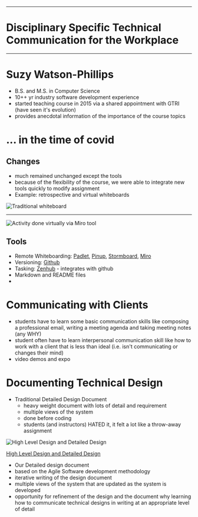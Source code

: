 ----

# Disciplinary Specific Technical Communication for the Workplace

----
# Suzy Watson-Phillips
- B.S. and M.S. in Computer Science
- 10++ yr industry software development experience
- started teaching course in 2015 via a shared appointment with GTRI (have seen it's evolution)
- provides anecdotal information of the importance of the course topics
 
 # ... in the time of covid
 ## Changes
 - much remained unchanged except the tools
 - because of the flexibility of the course, we were able to integrate new tools quickly to modify assignment
 - Example: retrospective and virtual whiteboards

 ![Traditional whiteboard](https://user-images.githubusercontent.com/49889272/139340956-6584f713-c761-4598-aca1-1cd64a8cfeb7.png)

 ---

![Activity done virtually via Miro tool](https://user-images.githubusercontent.com/49889272/139341158-a8ff5d93-0605-4d41-8e99-ce224fab11fd.png)

## Tools
- Remote Whiteboarding: [Padlet](https://padlet.com/), [Pinup](https://pinup.com/), [Stormboard](https://stormboard.com/), [Miro](https://miro.com/online-whiteboard/)
- Versioning: [Github](https://github.com/)
- Tasking: [Zenhub](https://www.zenhub.com/) - integrates with github
- Markdown and README files
- 

# Communicating with Clients
- students have to learn some basic communication skills like composing a professional email, writing a meeting agenda and taking meeting notes (any WHY)
- student often have to learn interpersonal communication skill like how to work with a client that is less than ideal (i.e. isn't communicating or changes their mind)
- video demos and expo

# Documenting Technical Design
- Traditional Detailed Design Document
  - heavy weight document with lots of detail and requirement
  - multiple views of the system
  - done before coding
  - students (and instructors) HATED it, it felt a lot like a throw-away assignment

![High Level Design and Detailed Design](https://connected-corridors.berkeley.edu/sites/default/files/styles/panopoly_image_original/public/semp_design_doc.png)

[High Level Design and Detailed Design](https://connected-corridors.berkeley.edu/guiding-project-systems-engineering-process/developing-system/icm-system-architecture-and-design)
 - Our Detailed design document
  - based on the Agile Software development methodology
  - iterative writing of the design document
  - multiple views of the system that are updated as the system is developed
  - opportunity for refinement of the design and the document why learning how to communicate technical designs in writing at an appropriate level of detail

